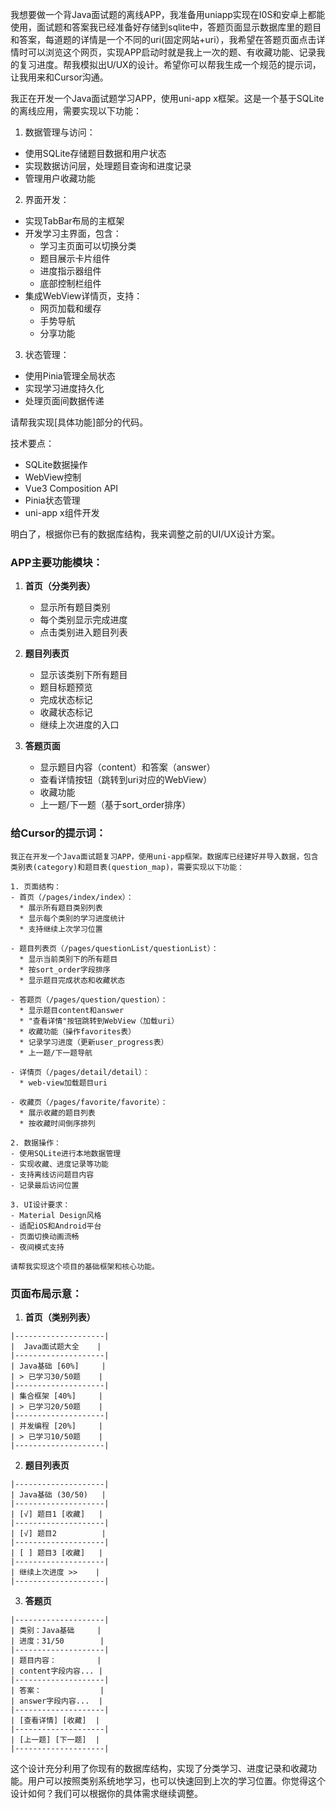 我想要做一个背Java面试题的离线APP，我准备用uniapp实现在I0S和安卓上都能使用，面试题和答案我已经准备好存储到sqlite中，答题页面显示数据库里的题目和答案，每道题的详情是一个不同的uri(固定网站+uri），我希望在答题页面点击详情时可以浏览这个网页，实现APP启动时就是我上一次的题、有收藏功能、记录我的复习进度。帮我模拟出U/UX的设计。希望你可以帮我生成一个规范的提示词，让我用来和Cursor沟通。



我正在开发一个Java面试题学习APP，使用uni-app x框架。这是一个基于SQLite的离线应用，需要实现以下功能：

1. 数据管理与访问：
- 使用SQLite存储题目数据和用户状态
- 实现数据访问层，处理题目查询和进度记录
- 管理用户收藏功能

2. 界面开发：
- 实现TabBar布局的主框架
- 开发学习主界面，包含：
  * 学习主页面可以切换分类
  * 题目展示卡片组件
  * 进度指示器组件
  * 底部控制栏组件
- 集成WebView详情页，支持：
  * 网页加载和缓存
  * 手势导航
  * 分享功能

3. 状态管理：
- 使用Pinia管理全局状态
- 实现学习进度持久化
- 处理页面间数据传递

请帮我实现[具体功能]部分的代码。

技术要点：
- SQLite数据操作
- WebView控制
- Vue3 Composition API
- Pinia状态管理
- uni-app x组件开发



明白了，根据你已有的数据库结构，我来调整之前的UI/UX设计方案。

### APP主要功能模块：

1. **首页（分类列表）**
   - 显示所有题目类别
   - 每个类别显示完成进度
   - 点击类别进入题目列表

2. **题目列表页**
   - 显示该类别下所有题目
   - 题目标题预览
   - 完成状态标记
   - 收藏状态标记
   - 继续上次进度的入口

3. **答题页面**
   - 显示题目内容（content）和答案（answer）
   - 查看详情按钮（跳转到uri对应的WebView）
   - 收藏功能
   - 上一题/下一题（基于sort_order排序）

### 给Cursor的提示词：

```
我正在开发一个Java面试题复习APP，使用uni-app框架。数据库已经建好并导入数据，包含类别表(category)和题目表(question_map)，需要实现以下功能：

1. 页面结构：
- 首页（/pages/index/index）：
  * 展示所有题目类别列表
  * 显示每个类别的学习进度统计
  * 支持继续上次学习位置
  
- 题目列表页（/pages/questionList/questionList）：
  * 显示当前类别下的所有题目
  * 按sort_order字段排序
  * 显示题目完成状态和收藏状态
  
- 答题页（/pages/question/question）：
  * 显示题目content和answer
  * "查看详情"按钮跳转到WebView（加载uri）
  * 收藏功能（操作favorites表）
  * 记录学习进度（更新user_progress表）
  * 上一题/下一题导航
  
- 详情页（/pages/detail/detail）：
  * web-view加载题目uri
  
- 收藏页（/pages/favorite/favorite）：
  * 展示收藏的题目列表
  * 按收藏时间倒序排列

2. 数据操作：
- 使用SQLite进行本地数据管理
- 实现收藏、进度记录等功能
- 支持离线访问题目内容
- 记录最后访问位置

3. UI设计要求：
- Material Design风格
- 适配iOS和Android平台
- 页面切换动画流畅
- 夜间模式支持

请帮我实现这个项目的基础框架和核心功能。
```

### 页面布局示意：

1. **首页（类别列表）**
```
|--------------------|
|  Java面试题大全    |
|--------------------|
| Java基础 [60%]     |
| > 已学习30/50题    |
|--------------------|
| 集合框架 [40%]     |
| > 已学习20/50题    |
|--------------------|
| 并发编程 [20%]     |
| > 已学习10/50题    |
|--------------------|
```

2. **题目列表页**
```
|--------------------|
| Java基础 (30/50)   |
|--------------------|
| [√] 题目1 [收藏]   |
|--------------------|
| [√] 题目2          |
|--------------------|
| [ ] 题目3 [收藏]   |
|--------------------|
| 继续上次进度 >>    |
|--------------------|
```

3. **答题页**
```
|--------------------|
| 类别：Java基础     |
| 进度：31/50        |
|--------------------|
| 题目内容：         |
| content字段内容... |
|--------------------|
| 答案：             |
| answer字段内容...  |
|--------------------|
| [查看详情] [收藏]  |
|--------------------|
| [上一题] [下一题]  |
|--------------------|
```

这个设计充分利用了你现有的数据库结构，实现了分类学习、进度记录和收藏功能。用户可以按照类别系统地学习，也可以快速回到上次的学习位置。你觉得这个设计如何？我们可以根据你的具体需求继续调整。